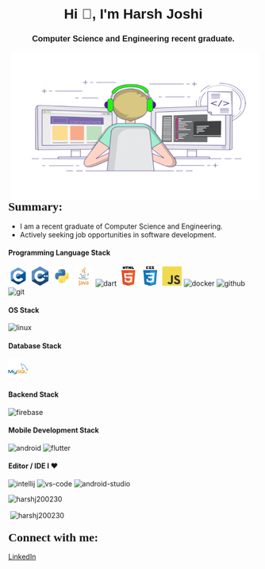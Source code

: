 <!-- Header Section -->
<h1 align="center"><font face="Arial">Hi 👋, I'm Harsh Joshi</font></h1>
<h3 align="center"><font face="Arial">Computer Science and Engineering recent graduate.</font></h3>

<!-- GIF -->
<img align="right" height="300" width="500" src="https://raw.githubusercontent.com/mikonoid/mikonoid/main/images/gifs/coder3.gif" />

<!-- Languages and Tools Section -->
<h3 align="left"><font size="+2" face="Verdana">Summary:</font></h3>

- I am a recent graduate of Computer Science and Engineering.
- Actively seeking job opportunities in software development.

#### Programming Language Stack
<p align="left">
  <img src="https://raw.githubusercontent.com/github/explore/80688e429a7d4ef2fca1e82350fe8e3517d3494d/topics/c/c.png" alt="c" title="c" width="40" height="40"/>
  <img src="https://raw.githubusercontent.com/github/explore/80688e429a7d4ef2fca1e82350fe8e3517d3494d/topics/cpp/cpp.png" alt="cpp" title="cpp" width="40" height="40"/>
  <img src="https://raw.githubusercontent.com/github/explore/80688e429a7d4ef2fca1e82350fe8e3517d3494d/topics/python/python.png" alt="python" title="python" width="40" height="40"/>
  <img src="https://raw.githubusercontent.com/github/explore/80688e429a7d4ef2fca1e82350fe8e3517d3494d/topics/java/java.png" alt="java" title="java" width="40" height="40"/>
  <img src="https://www.vectorlogo.zone/logos/dartlang/dartlang-icon.svg" alt="dart" title="dart" width="40" height="40"/>
  <img src="https://raw.githubusercontent.com/devicons/devicon/master/icons/html5/html5-original-wordmark.svg" alt="html" title="html" width="40" height="40"/>
  <img src="https://raw.githubusercontent.com/devicons/devicon/master/icons/css3/css3-original-wordmark.svg" alt="css" title="css" width="40" height="40"/>
  <img src="https://raw.githubusercontent.com/devicons/devicon/master/icons/javascript/javascript-original.svg" alt="javascript" title="javascript" width="40" height="40"/>
  <img src="https://www.vectorlogo.zone/logos/docker/docker-icon.svg" alt="docker" title="docker" width="40" height="40"/>
  <img src="https://www.vectorlogo.zone/logos/github/github-icon.svg" alt="github" title="github" width="40" height="40"/>
  <img src="https://www.vectorlogo.zone/logos/git-scm/git-scm-icon.svg" alt="git" title="git" width="40" height="40"/>
</p>

#### OS Stack
<p align="left">
  <img src="https://www.vectorlogo.zone/logos/linux/linux-icon.svg" alt="linux" title="linux" width="40" height="40"/>
</p>

#### Database Stack
<p align="left">
  <img src="https://raw.githubusercontent.com/devicons/devicon/master/icons/mysql/mysql-original-wordmark.svg" alt="mysql" title="mysql" width="40" height="40"/>
</p>

#### Backend Stack
<p align="left">
  <img src="https://www.vectorlogo.zone/logos/firebase/firebase-icon.svg" alt="firebase" title="firebase" width="40" height="40"/>
</p>

#### Mobile Development Stack
<p align="left">
  <img src="https://www.vectorlogo.zone/logos/android/android-icon.svg" alt="android" title="android" width="40" height="40"/>
  <img src="https://www.vectorlogo.zone/logos/flutterio/flutterio-icon.svg" alt="flutter" title="flutter" width="40" height="40"/>
</p>

#### Editor / IDE I ♥
<p align="left">
  <img src="https://cdn.worldvectorlogo.com/logos/intellij-idea-1.svg" alt="intellij" title="intellij" width="40" height="40"/>
  <img src="https://www.vectorlogo.zone/logos/visualstudio_code/visualstudio_code-icon.svg" alt="vs-code" title="vs-code" width="40" height="40"/>
  <img src="https://cdn.worldvectorlogo.com/logos/android-studio-1.svg" alt="android-studio" title="android-studio" width="40" height="40"/>
</p>

<!-- Profile Views Badge -->
<p align="left"> 
  <img src="https://komarev.com/ghpvc/?username=harshj200230&label=Profile%20views&color=0e75b6&style=flat" alt="harshj200230" /> 
</p>

<!-- GitHub Stats Card -->
<p>&nbsp;<img align="center" src="https://github-readme-stats.vercel.app/api?username=harshj200230&show_icons=true&locale=en" alt="harshj200230" /></p>

<!-- Contact Section -->
<h3 align="left"><font size="+2" face="Verdana">Connect with me:</font></h3>
<p align="left">
  <a href="https://www.linkedin.com/in/harsh-joshi-322761128/" target="_blank" rel="noreferrer">LinkedIn</a>
</p>
